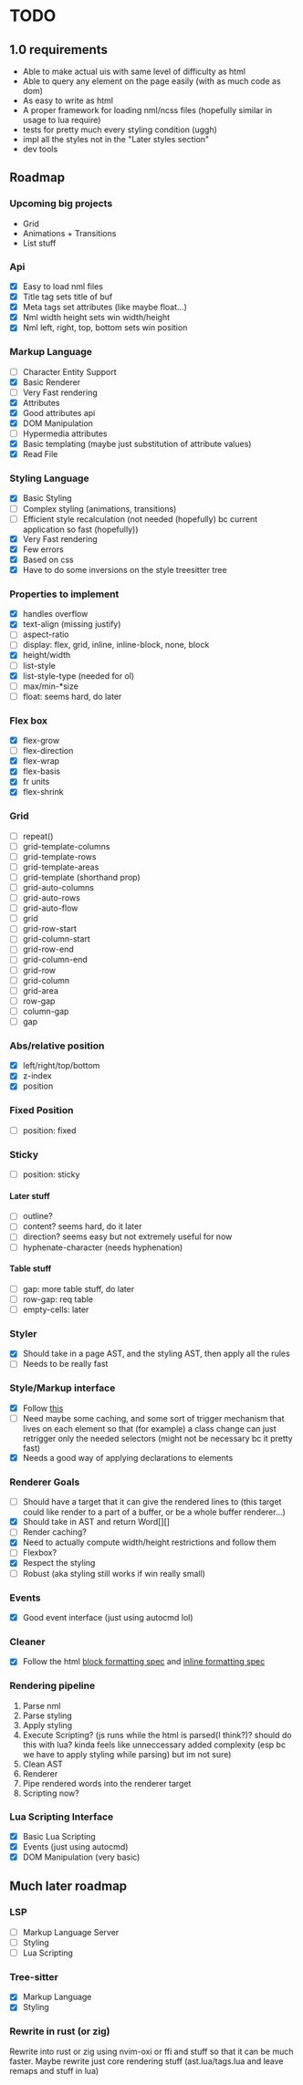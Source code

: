 # TODO

## 1.0 requirements

- Able to make actual uis with same level of difficulty as html
- Able to query any element on the page easily (with as much code as dom)
- As easy to write as html
- A proper framework for loading nml/ncss files (hopefully similar in usage to lua require)
- tests for pretty much every styling condition (uggh)
- impl all the styles not in the "Later styles section"
- dev tools

## Roadmap

### Upcoming big projects

- Grid
- Animations + Transitions
- List stuff

### Api

- [x] Easy to load nml files
- [x] Title tag sets title of buf
- [x] Meta tags set attributes (like maybe float...)
- [x] Nml width height sets win width/height
- [x] Nml left, right, top, bottom sets win position

### Markup Language

- [ ] Character Entity Support
- [x] Basic Renderer
- [ ] Very Fast rendering
- [x] Attributes
- [x] Good attributes api
- [x] DOM Manipulation
- [ ] Hypermedia attributes
- [x] Basic templating (maybe just substitution of attribute values)
- [x] Read File

### Styling Language

- [x] Basic Styling
- [ ] Complex styling (animations, transitions)
- [ ] Efficient style recalculation (not needed (hopefully) bc current application so fast (hopefully))
- [x] Very Fast rendering
- [x] Few errors
- [x] Based on css
- [x] Have to do some inversions on the style treesitter tree

### Properties to implement

- [x] handles overflow
- [x] text-align (missing justify)
- [ ] aspect-ratio
- [ ] display: flex, grid, inline, inline-block, none, block
- [x] height/width
- [ ] list-style
- [x] list-style-type (needed for ol)
- [ ] max/min-\*size
- [ ] float: seems hard, do later

### Flex box

- [x] flex-grow
- [ ] flex-direction
- [x] flex-wrap
- [x] flex-basis
- [x] fr units
- [x] flex-shrink

### Grid

- [ ] repeat()
- [ ] grid-template-columns
- [ ] grid-template-rows
- [ ] grid-template-areas
- [ ] grid-template (shorthand prop)
- [ ] grid-auto-columns
- [ ] grid-auto-rows
- [ ] grid-auto-flow
- [ ] grid
- [ ] grid-row-start
- [ ] grid-column-start
- [ ] grid-row-end
- [ ] grid-column-end
- [ ] grid-row
- [ ] grid-column
- [ ] grid-area
- [ ] row-gap
- [ ] column-gap
- [ ] gap

### Abs/relative position

- [x] left/right/top/bottom
- [x] z-index
- [x] position

### Fixed Position

- [ ] position: fixed

### Sticky

- [ ] position: sticky

#### Later stuff

- [ ] outline?
- [ ] content? seems hard, do it later
- [ ] direction? seems easy but not extremely useful for now
- [ ] hyphenate-character (needs hyphenation)

#### Table stuff

- [ ] gap: more table stuff, do later
- [ ] row-gap: req table
- [ ] empty-cells: later

### Styler

- [x] Should take in a page AST, and the styling AST, then apply all the rules
- [ ] Needs to be really fast

### Style/Markup interface

- [x] Follow [this](https://stackoverflow.com/questions/25105736/what-is-the-order-of-precedence-for-css)
- [ ] Need maybe some caching, and some sort of trigger mechanism that lives on each element so that (for example) a class change can just retrigger only the needed selectors (might not be necessary bc it pretty fast)
- [x] Needs a good way of applying declarations to elements

### Renderer Goals

- [ ] Should have a target that it can give the rendered lines to (this target could like render to a part of a buffer, or be a whole buffer renderer...)
- [x] Should take in AST and return Word[][]
- [ ] Render caching?
- [x] Need to actually compute width/height restrictions and follow them
- [ ] Flexbox?
- [x] Respect the styling
- [ ] Robust (aka styling still works if win really small)

### Events

- [x] Good event interface (just using autocmd lol)

### Cleaner

- [x] Follow the html [block formatting spec](hhttps://developer.mozilla.org/en-US/docs/Web/CSS/CSS_display/Block_formatting_contextthttps://developer.mozilla.org/en-US/docs/Web/CSS/CSS_display/Block_formatting_contexttps://developer.mozilla.org/en-US/docs/Web/CSS/CSS_display/Block_formatting_context) and [inline formatting spec](https://developer.mozilla.org/en-US/docs/Web/CSS/Inline_formatting_context)

### Rendering pipeline

1. Parse nml
2. Parse styling
3. Apply styling
4. Execute Scripting? (js runs while the html is parsed(I think?)? should do this with lua? kinda feels like unneccessary added complexity (esp bc we have to apply styling while parsing) but im not sure)
5. Clean AST
6. Renderer
7. Pipe rendered words into the renderer target
8. Scripting now?

### Lua Scripting Interface

- [x] Basic Lua Scripting
- [x] Events (just using autocmd)
- [x] DOM Manipulation (very basic)

## Much later roadmap

### LSP

- [ ] Markup Language Server
- [ ] Styling
- [ ] Lua Scripting

### Tree-sitter

- [x] Markup Language
- [x] Styling

### Rewrite in rust (or zig)

Rewrite into rust or zig using nvim-oxi or ffi and stuff so that it can be much faster. Maybe rewrite just core rendering stuff (ast.lua/tags.lua and leave remaps and stuff in lua)
